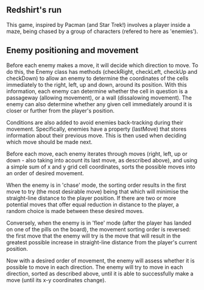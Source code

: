 

## Redshirt's run

This game, inspired by Pacman (and Star Trek!) involves a player inside a maze, being chased by a group of characters (refered to here as 'enemies').


## Enemy positioning and movement

Before each enemy makes a move, it will decide which direction to move. To do this, the Enemy class has methods (checkRight, checkLeft, checkUp and checkDown) to allow an enemy to determine the coordinates of the cells immediately to the right, left, up and down, around its position. With this information, each enemy can determine whether the cell in question is a passageway (allowing movement), or a wall (dissalowing movement). The enemy can also determine whether any given cell immediately around it is closer or further from the player's position.

Conditions are also added to avoid enemies back-tracking during their movement. Specifically, enemies have a property (lastMove) that stores information about their previous move. This is then used when deciding which move should be made next.

Before each move, each enemy iterates through moves (right, left, up or down - also taking into acount its last move, as described above), and using a simple sum of x and y grid cell coordinates, sorts the possible moves into an order of desired movement. 

When the enemy is in 'chase' mode, the sorting order results in the first move to try (the most desirable move) being that which will minimise the straight-line distance to the player position. If there are two or more potential moves that offer equal reduction in distance to the player, a random choice is made between these desired moves.

Conversely, when the enemy is in 'flee' mode (after the player has landed on one of the pills on the board), the movement sorting order is reversed: the first move that the enemy will try is the move that will result in the greatest possible increase in straight-line distance from the player's current position.

Now with a desired order of movement, the enemy will assess whether it is possible to move in each direction. The enemy will try to move in each direction, sorted as described above, until it is able to successfully make a move (until its x-y coordinates change).



